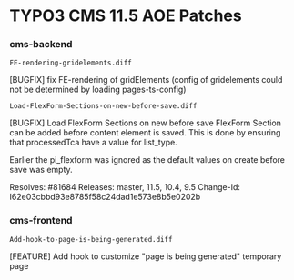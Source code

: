 # TYPO3 CMS 11.5 AOE Patches

### cms-backend

`FE-rendering-gridelements.diff`

[BUGFIX] fix FE-rendering of gridElements (config of gridelements could not be determined by loading pages-ts-config)

`Load-FlexForm-Sections-on-new-before-save.diff`

[BUGFIX] Load FlexForm Sections on new before save
FlexForm Section can be added before content element is saved.
This is done by ensuring that processedTca have a value for list_type.

Earlier the pi_flexform was ignored as the default values on create
before save was empty.

Resolves: #81684
Releases: master, 11.5, 10.4, 9.5
Change-Id: I62e03cbbd93e8785f58c24dad1e573e8b5e0202b


### cms-frontend

`Add-hook-to-page-is-being-generated.diff`

[FEATURE] Add hook to customize "page is being generated" temporary page
